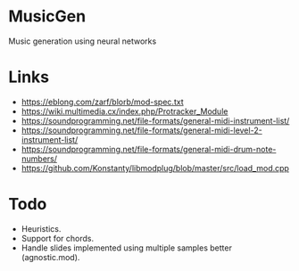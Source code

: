 # MusicGen

Music generation using neural networks

# Links

* https://eblong.com/zarf/blorb/mod-spec.txt
* https://wiki.multimedia.cx/index.php/Protracker_Module
* https://soundprogramming.net/file-formats/general-midi-instrument-list/
* https://soundprogramming.net/file-formats/general-midi-level-2-instrument-list/
* https://soundprogramming.net/file-formats/general-midi-drum-note-numbers/
* https://github.com/Konstanty/libmodplug/blob/master/src/load_mod.cpp

# Todo

* Heuristics.
* Support for chords.
* Handle slides implemented using multiple samples better (agnostic.mod).
